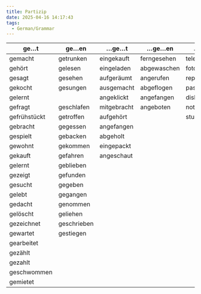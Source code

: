 ```yaml
---
title: Partizip
date: 2025-04-16 14:17:43
tags: 
  - German/Grammar
---
```


| ge…t         | ge…en       | …ge…t       | …ge…en      | …iert        | …t       | …en         |
| ------------ | ----------- | ----------- | ----------- | ------------ | -------- | ----------- |
| gemacht      | getrunken   | eingekauft  | ferngesehen | telefoniert  | besucht  | begonnen    |
| gehört       | gelesen     | eingeladen  | abgewaschen | fotografiert | bezahlt  | gewonnen    |
| gesagt       | gesehen     | aufgeräumt  | angerufen   | repariert    | erzählt  | verstanden  |
| gekocht      | gesungen    | ausgemacht  | abgeflogen  | passiert     | erlebt   | entschieden |
| gelernt      |             | angeklickt  | angefangen  | diskutiert   | erlaubt  | bekommen    |
| gefragt      | geschlafen  | mitgebracht | angeboten   | notiert      | entfernt | erraten     |
| gefrühstückt | getroffen   | aufgehört   |             | studiert     | verdient |             |
| gebracht     | gegessen    | angefangen  |             |              |          |             |
| gespielt     | gebacken    | abgeholt    |             |              |          |             |
| gewohnt      | gekommen    | eingepackt  |             |              |          |             |
| gekauft      | gefahren    | angeschaut  |             |              |          |             |
| gelernt      | geblieben   |             |             |              |          |             |
| gezeigt      | gefunden    |             |             |              |          |             |
| gesucht      | gegeben     |             |             |              |          |             |
| gelebt       | gegangen    |             |             |              |          |             |
| gedacht      | genommen    |             |             |              |          |             |
| gelöscht     | geliehen    |             |             |              |          |             |
| gezeichnet   | geschrieben |             |             |              |          |             |
| gewartet     | gestiegen   |             |             |              |          |             |
| gearbeitet   |             |             |             |              |          |             |
| gezählt      |             |             |             |              |          |             |
| gezahlt      |             |             |             |              |          |             |
| geschwommen  |             |             |             |              |          |             |
| gemietet     |             |             |             |              |          |             |
